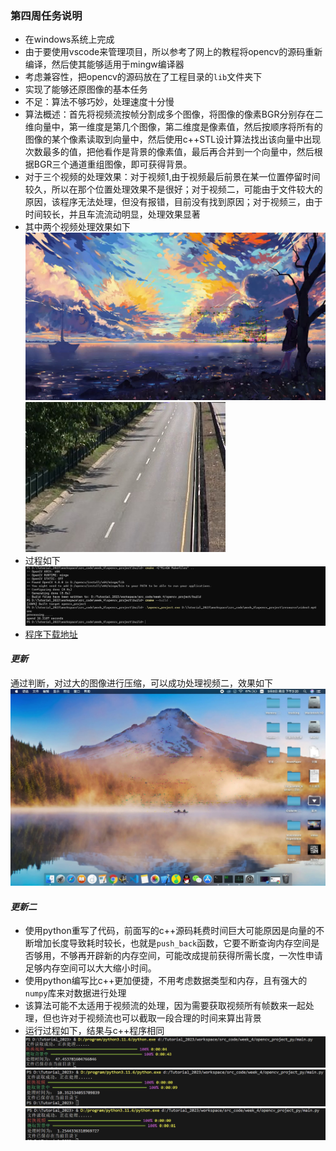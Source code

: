 ### 第四周任务说明
+ 在windows系统上完成
+ 由于要使用vscode来管理项目，所以参考了网上的教程将opencv的源码重新编译，然后使其能够适用于mingw编译器
+ 考虑兼容性，把opencv的源码放在了工程目录的```lib```文件夹下
+ 实现了能够还原图像的基本任务
+ 不足：算法不够巧妙，处理速度十分慢
+ 算法概述：首先将视频流按帧分割成多个图像，将图像的像素BGR分别存在二维向量中，第一维度是第几个图像，第二维度是像素值，然后按顺序将所有的图像的某个像素读取到向量中，然后使用c++STL设计算法找出该向量中出现次数最多的值，把他看作是背景的像素值，最后再合并到一个向量中，然后根据BGR三个通道重组图像，即可获得背景。
+ 对于三个视频的处理效果：对于视频1,由于视频最后前景在某一位置停留时间较久，所以在那个位置处理效果不是很好；对于视频二，可能由于文件较大的原因，该程序无法处理，但没有报错，目前没有找到原因；对于视频三，由于时间较长，并且车流流动明显，处理效果显著
+ 其中两个视频处理效果如下
![Alt text](../../image/week_4/image_1.jpg)
![Alt text](../../image/week_4/image_2.jpg)
+ 过程如下
![Alt text](../../image/week_4/image_3.png)
+ [程序下载地址](https://wwvg.lanzouj.com/i9Mkr1c2gr9i)

#### *更新*
通过判断，对过大的图像进行压缩，可以成功处理视频二，效果如下
![Alt text](../../image/week_4/image_4.jpg)

#### *更新二*
+ 使用python重写了代码，前面写的c++源码耗费时间巨大可能原因是向量的不断增加长度导致耗时较长，也就是```push_back```函数，它要不断查询内存空间是否够用，不够再开辟新的内存空间，可能改成提前获得所需长度，一次性申请足够内存空间可以大大缩小时间。
+ 使用python编写比c++更加便捷，不用考虑数据类型和内存，且有强大的```numpy```库来对数据进行处理
+ 该算法可能不太适用于视频流的处理，因为需要获取视频所有帧数来一起处理，但也许对于视频流也可以截取一段合理的时间来算出背景
+ 运行过程如下，结果与c++程序相同
![Alt text](../../image/week_4/image_5.png)
![Alt text](../../image/week_4/image_6.png)
![Alt text](../../image/week_4/image_7.png)